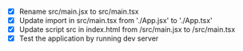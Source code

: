 - [x] Rename src/main.jsx to src/main.tsx
- [x] Update import in src/main.tsx from './App.jsx' to './App.tsx'
- [x] Update script src in index.html from /src/main.jsx to /src/main.tsx
- [x] Test the application by running dev server

